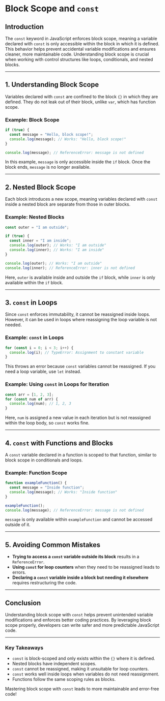 # Block Scope and `const`

## Introduction
The `const` keyword in JavaScript enforces block scope, meaning a variable declared with `const` is only accessible within the block in which it is defined. This behavior helps prevent accidental variable modifications and ensures cleaner, more maintainable code. Understanding block scope is crucial when working with control structures like loops, conditionals, and nested blocks.

---

## 1. Understanding Block Scope
Variables declared with `const` are confined to the block `{}` in which they are defined. They do not leak out of their block, unlike `var`, which has function scope.

### Example: Block Scope
```javascript
if (true) {
  const message = "Hello, block scope!";
  console.log(message); // Works: "Hello, block scope!"
}

console.log(message); // ReferenceError: message is not defined
```
In this example, `message` is only accessible inside the `if` block. Once the block ends, `message` is no longer available.

---

## 2. Nested Block Scope
Each block introduces a new scope, meaning variables declared with `const` inside a nested block are separate from those in outer blocks.

### Example: Nested Blocks
```javascript
const outer = "I am outside";

if (true) {
  const inner = "I am inside";
  console.log(outer); // Works: "I am outside"
  console.log(inner); // Works: "I am inside"
}

console.log(outer); // Works: "I am outside"
console.log(inner); // ReferenceError: inner is not defined
```

Here, `outer` is available inside and outside the `if` block, while `inner` is only available within the `if` block.

---

## 3. `const` in Loops
Since `const` enforces immutability, it cannot be reassigned inside loops. However, it can be used in loops where reassigning the loop variable is not needed.

### Example: `const` in Loops
```javascript
for (const i = 0; i < 3; i++) {
  console.log(i); // TypeError: Assignment to constant variable
}
```
This throws an error because `const` variables cannot be reassigned. If you need a loop variable, use `let` instead.

### Example: Using `const` in Loops for Iteration
```javascript
const arr = [1, 2, 3];
for (const num of arr) {
  console.log(num); // 1, 2, 3
}
```
Here, `num` is assigned a new value in each iteration but is not reassigned within the loop body, so `const` works fine.

---

## 4. `const` with Functions and Blocks
A `const` variable declared in a function is scoped to that function, similar to block scope in conditionals and loops.

### Example: Function Scope
```javascript
function exampleFunction() {
  const message = "Inside function";
  console.log(message); // Works: "Inside function"
}

exampleFunction();
console.log(message); // ReferenceError: message is not defined
```
`message` is only available within `exampleFunction` and cannot be accessed outside of it.

---

## 5. Avoiding Common Mistakes
- **Trying to access a `const` variable outside its block** results in a `ReferenceError`.
- **Using `const` for loop counters** when they need to be reassigned leads to errors.
- **Declaring a `const` variable inside a block but needing it elsewhere** requires restructuring the code.

---

## Conclusion
Understanding block scope with `const` helps prevent unintended variable modifications and enforces better coding practices. By leveraging block scope properly, developers can write safer and more predictable JavaScript code.

---

### Key Takeaways
- `const` is block-scoped and only exists within the `{}` where it is defined.
- Nested blocks have independent scopes.
- `const` cannot be reassigned, making it unsuitable for loop counters.
- `const` works well inside loops when variables do not need reassignment.
- Functions follow the same scoping rules as blocks.

Mastering block scope with `const` leads to more maintainable and error-free code!
